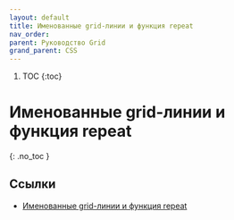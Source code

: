 ```yaml
---
layout: default
title: Именованные grid-линии и функция repeat
nav_order:
parent: Руководство Grid
grand_parent: CSS
---
```


<!-- prettier-ignore-start -->
1. TOC
{:toc}

# Именованные grid-линии и функция repeat
{: .no_toc }
<!-- prettier-ignore-end -->

## Ссылки

- [Именованные grid-линии и функция repeat](https://metanit.com/web/html5/13.10.php)
